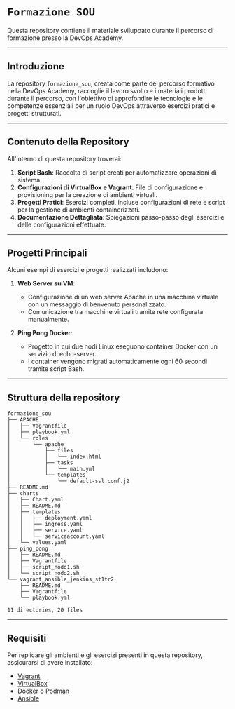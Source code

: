 # `Formazione SOU`

Questa repository contiene il materiale sviluppato durante il percorso di formazione presso la DevOps Academy.

---
## Introduzione

La repository `formazione_sou`, creata come parte del percorso formativo nella DevOps Academy, raccoglie il lavoro svolto e i materiali prodotti durante il percorso, con l'obiettivo di approfondire le tecnologie e le competenze essenziali per un ruolo DevOps attraverso esercizi pratici e progetti strutturati.

---
## Contenuto della Repository

All'interno di questa repository troverai:

1. **Script Bash**: Raccolta di script creati per automatizzare operazioni di sistema.
2. **Configurazioni di VirtualBox e Vagrant**: File di configurazione e provisioning per la creazione di ambienti virtuali.
3. **Progetti Pratici**: Esercizi completi, incluse configurazioni di rete e script per la gestione di ambienti containerizzati.
4. **Documentazione Dettagliata**: Spiegazioni passo-passo degli esercizi e delle configurazioni effettuate.

---
## Progetti Principali

Alcuni esempi di esercizi e progetti realizzati includono:

1. **Web Server su VM**:

   - Configurazione di un web server Apache in una macchina virtuale con un messaggio di benvenuto personalizzato.
   - Comunicazione tra macchine virtuali tramite rete configurata manualmente.

2. **Ping Pong Docker**:

   - Progetto in cui due nodi Linux eseguono container Docker con un servizio di echo-server.
   - I container vengono migrati automaticamente ogni 60 secondi tramite script Bash.

---
## Struttura della repository
```
formazione_sou
├── APACHE
│   ├── Vagrantfile
│   ├── playbook.yml
│   └── roles
│       └── apache
│           ├── files
│           │   └── index.html
│           ├── tasks
│           │   └── main.yml
│           └── templates
│               └── default-ssl.conf.j2
├── README.md
├── charts
│   ├── Chart.yaml
│   ├── README.md
│   ├── templates
│   │   ├── deployment.yaml
│   │   ├── ingress.yaml
│   │   ├── service.yaml
│   │   └── serviceaccount.yaml
│   └── values.yaml
├── ping_pong
│   ├── README.md
│   ├── Vagrantfile
│   ├── script_nodo1.sh
│   └── script_nodo2.sh
└── vagrant_ansible_jenkins_st1tr2
    ├── README.md
    ├── Vagrantfile
    └── playbook.yml

11 directories, 20 files
```
---
## Requisiti

Per replicare gli ambienti e gli esercizi presenti in questa repository, assicurarsi di avere installato:

- [Vagrant](https://www.vagrantup.com/)
- [VirtualBox](https://www.virtualbox.org/)
- [Docker](https://www.docker.com/) o [Podman](https://podman.io/)
- [Ansible](https://www.ansible.com/)



